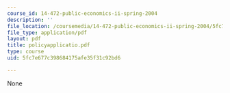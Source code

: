 ```yaml
---
course_id: 14-472-public-economics-ii-spring-2004
description: ''
file_location: /coursemedia/14-472-public-economics-ii-spring-2004/5fc7e677c398684175afe35f31c92bd6_policyapplicatio.pdf
file_type: application/pdf
layout: pdf
title: policyapplicatio.pdf
type: course
uid: 5fc7e677c398684175afe35f31c92bd6

---
```

None